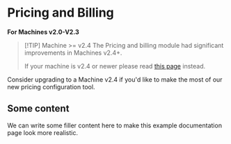 # Pricing and Billing <Badge type="tip" text="< v2.4" />

**For Machines v2.0-V2.3**

> [!TIP] Machine >= v2.4
> The Pricing and billing module had significant improvements in Machines v2.4+.
>
> If your machine is v2.4 or newer please read [this page](pricing) instead.

Consider upgrading to a Machine v2.4 if you'd like to make the most of our new pricing configuration tool.

## Some content

We can write some filler content here to make this example documentation page look more realistic.